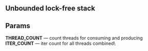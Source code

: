 ## Unbounded lock-free stack

## Params

**THREAD_COUNT** — count threads for consuming and producing\
**ITER_COUNT** — iter count for all threads combined\
